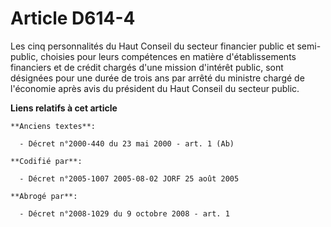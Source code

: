 # Article D614-4

Les cinq personnalités du Haut Conseil du secteur financier public et semi-public, choisies pour leurs compétences en matière
d'établissements financiers et de crédit chargés d'une mission d'intérêt public, sont désignées pour une durée de trois ans
par arrêté du ministre chargé de l'économie après avis du président du Haut Conseil du secteur public.

**Liens relatifs à cet article**

	**Anciens textes**:

	  - Décret n°2000-440 du 23 mai 2000 - art. 1 (Ab)

	**Codifié par**:

	  - Décret n°2005-1007 2005-08-02 JORF 25 août 2005

	**Abrogé par**:

	  - Décret n°2008-1029 du 9 octobre 2008 - art. 1
